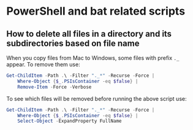 # PowerShell and bat related scripts

## How to delete all files in a directory and its subdirectories based on file name

When you copy files from Mac to Windows, some files with prefix `._` appear. To remove them use:

```powershell
Get-ChildItem -Path .\ -Filter "._*" -Recurse -Force |
    Where-Object {$_.PSIsContainer -eq $false} |
    Remove-Item -Force -Verbose
```

To see which files will be removed before running the above script use:

```powershell
Get-ChildItem -Path .\ -Filter "._*" -Recurse -Force |
    Where-Object {$_.PSIsContainer -eq $false} |
    Select-Object -ExpandProperty FullName
```
